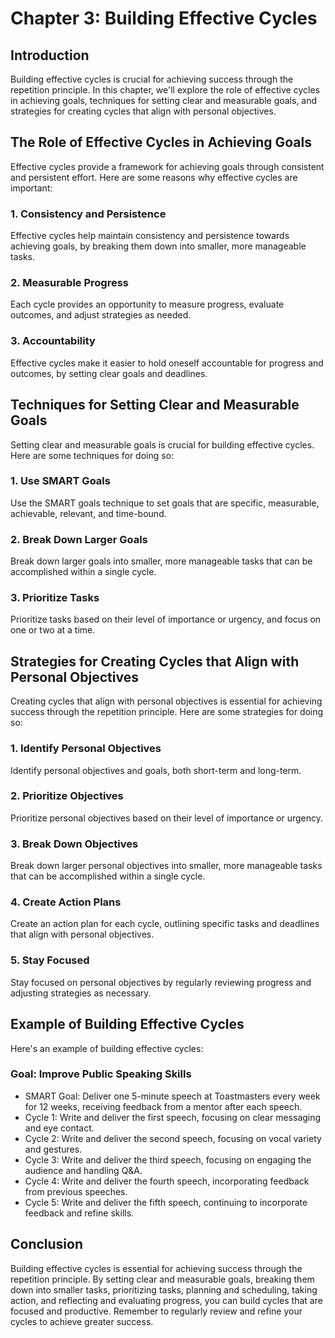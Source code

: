 Chapter 3: Building Effective Cycles
====================================

Introduction
------------

Building effective cycles is crucial for achieving success through the repetition principle. In this chapter, we'll explore the role of effective cycles in achieving goals, techniques for setting clear and measurable goals, and strategies for creating cycles that align with personal objectives.

The Role of Effective Cycles in Achieving Goals
-----------------------------------------------

Effective cycles provide a framework for achieving goals through consistent and persistent effort. Here are some reasons why effective cycles are important:

### 1. Consistency and Persistence

Effective cycles help maintain consistency and persistence towards achieving goals, by breaking them down into smaller, more manageable tasks.

### 2. Measurable Progress

Each cycle provides an opportunity to measure progress, evaluate outcomes, and adjust strategies as needed.

### 3. Accountability

Effective cycles make it easier to hold oneself accountable for progress and outcomes, by setting clear goals and deadlines.

Techniques for Setting Clear and Measurable Goals
-------------------------------------------------

Setting clear and measurable goals is crucial for building effective cycles. Here are some techniques for doing so:

### 1. Use SMART Goals

Use the SMART goals technique to set goals that are specific, measurable, achievable, relevant, and time-bound.

### 2. Break Down Larger Goals

Break down larger goals into smaller, more manageable tasks that can be accomplished within a single cycle.

### 3. Prioritize Tasks

Prioritize tasks based on their level of importance or urgency, and focus on one or two at a time.

Strategies for Creating Cycles that Align with Personal Objectives
------------------------------------------------------------------

Creating cycles that align with personal objectives is essential for achieving success through the repetition principle. Here are some strategies for doing so:

### 1. Identify Personal Objectives

Identify personal objectives and goals, both short-term and long-term.

### 2. Prioritize Objectives

Prioritize personal objectives based on their level of importance or urgency.

### 3. Break Down Objectives

Break down larger personal objectives into smaller, more manageable tasks that can be accomplished within a single cycle.

### 4. Create Action Plans

Create an action plan for each cycle, outlining specific tasks and deadlines that align with personal objectives.

### 5. Stay Focused

Stay focused on personal objectives by regularly reviewing progress and adjusting strategies as necessary.

Example of Building Effective Cycles
------------------------------------

Here's an example of building effective cycles:

### Goal: Improve Public Speaking Skills

* SMART Goal: Deliver one 5-minute speech at Toastmasters every week for 12 weeks, receiving feedback from a mentor after each speech.
* Cycle 1: Write and deliver the first speech, focusing on clear messaging and eye contact.
* Cycle 2: Write and deliver the second speech, focusing on vocal variety and gestures.
* Cycle 3: Write and deliver the third speech, focusing on engaging the audience and handling Q\&A.
* Cycle 4: Write and deliver the fourth speech, incorporating feedback from previous speeches.
* Cycle 5: Write and deliver the fifth speech, continuing to incorporate feedback and refine skills.

Conclusion
----------

Building effective cycles is essential for achieving success through the repetition principle. By setting clear and measurable goals, breaking them down into smaller tasks, prioritizing tasks, planning and scheduling, taking action, and reflecting and evaluating progress, you can build cycles that are focused and productive. Remember to regularly review and refine your cycles to achieve greater success.
